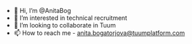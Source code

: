 - 👋 Hi, I’m @AnitaBog
- 👀 I’m interested in technical recruitment
- 💞️ I’m looking to collaborate in Tuum
- 📫 How to reach me - anita.bogatorjova@tuumplatform.com

<!---
AnitaBog/AnitaBog is a ✨ special ✨ repository because its `README.md` (this file) appears on your GitHub profile.
You can click the Preview link to take a look at your changes.
--->
